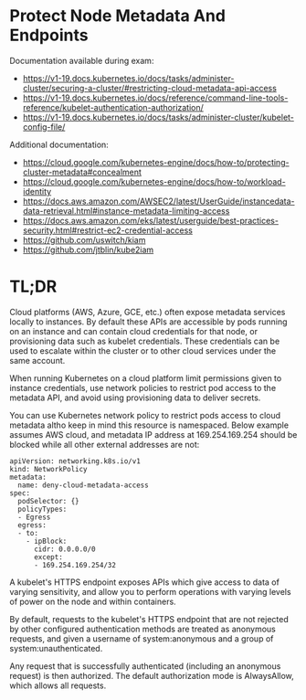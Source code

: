 # Protect Node Metadata And Endpoints

Documentation available during exam:
* https://v1-19.docs.kubernetes.io/docs/tasks/administer-cluster/securing-a-cluster/#restricting-cloud-metadata-api-access
* https://v1-19.docs.kubernetes.io/docs/reference/command-line-tools-reference/kubelet-authentication-authorization/
* https://v1-19.docs.kubernetes.io/docs/tasks/administer-cluster/kubelet-config-file/

Additional documentation:
* https://cloud.google.com/kubernetes-engine/docs/how-to/protecting-cluster-metadata#concealment
* https://cloud.google.com/kubernetes-engine/docs/how-to/workload-identity
* https://docs.aws.amazon.com/AWSEC2/latest/UserGuide/instancedata-data-retrieval.html#instance-metadata-limiting-access
* https://docs.aws.amazon.com/eks/latest/userguide/best-practices-security.html#restrict-ec2-credential-access
* https://github.com/uswitch/kiam
* https://github.com/jtblin/kube2iam

# TL;DR

Cloud platforms (AWS, Azure, GCE, etc.) often expose metadata services locally to instances. By default these APIs are accessible by pods running on an instance and can contain cloud credentials for that node, or provisioning data such as kubelet credentials. These credentials can be used to escalate within the cluster or to other cloud services under the same account.

When running Kubernetes on a cloud platform limit permissions given to instance credentials, use network policies to restrict pod access to the metadata API, and avoid using provisioning data to deliver secrets.

You can use Kubernetes network policy to restrict pods access to cloud metadata altho keep in mind this resource is namespaced. Below example assumes AWS cloud, and metadata IP address at 169.254.169.254 should be blocked while all other external addresses are not:

```
apiVersion: networking.k8s.io/v1
kind: NetworkPolicy
metadata:
  name: deny-cloud-metadata-access
spec:
  podSelector: {}
  policyTypes:
  - Egress
  egress:
  - to:
    - ipBlock:
      cidr: 0.0.0.0/0
      except:
      - 169.254.169.254/32
```

A kubelet's HTTPS endpoint exposes APIs which give access to data of varying sensitivity, and allow you to perform operations with varying levels of power on the node and within containers.

By default, requests to the kubelet's HTTPS endpoint that are not rejected by other configured authentication methods are treated as anonymous requests, and given a username of system:anonymous and a group of system:unauthenticated.

Any request that is successfully authenticated (including an anonymous request) is then authorized. The default authorization mode is AlwaysAllow, which allows all requests.

